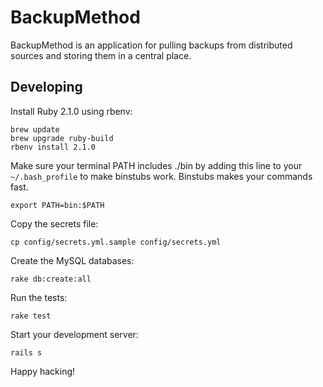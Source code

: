 # BackupMethod

BackupMethod is an application for pulling backups from distributed sources and storing them in a central place.

## Developing

Install Ruby 2.1.0 using rbenv:

```
brew update
brew upgrade ruby-build
rbenv install 2.1.0
```

Make sure your terminal PATH includes ./bin by adding this line to your `~/.bash_profile` to make binstubs work. Binstubs makes your commands fast.

```
export PATH=bin:$PATH
```

Copy the secrets file:

```
cp config/secrets.yml.sample config/secrets.yml
```

Create the MySQL databases:

```
rake db:create:all
```

Run the tests:

```
rake test
```

Start your development server:

```
rails s
```

Happy hacking!